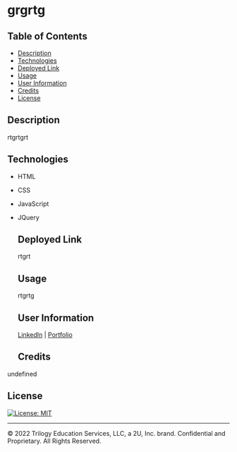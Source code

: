 # grgrtg

## Table of Contents

- [Description](#description)
- [Technologies](#technologies)
- [Deployed Link](#link)
- [Usage](#usage)
- [User Information](#userinformation)
- [Credits](#credits)
- [License](#license)

## Description

rtgrtgrt

## Technologies

- HTML
- CSS
- JavaScript
- JQuery

  ## Deployed Link

  rtgrt

  ## Usage

  rtgrtg

  ## User Information

  [LinkedIn](https://www.linkedin.com/in/srikavya-mandla/) |
  [Portfolio](https://smandla.github.io/kavya_professionalportfolio/)

  ## Credits

undefined

## License

[![License: MIT](https://img.shields.io/badge/License-MIT-yellow.svg)](https://opensource.org/licenses/MIT)

---

© 2022 Trilogy Education Services, LLC, a 2U, Inc. brand. Confidential and Proprietary. All Rights Reserved.

